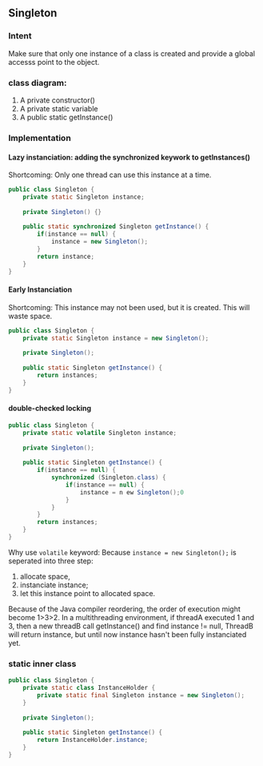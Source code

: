 ## Singleton

### Intent
Make sure that only one instance of a class is created and provide a global accesss point to the object.
	
### class diagram:
1. A private constructor()
2. A private static variable
3. A public  static getInstance()

### Implementation

#### Lazy instanciation: adding the synchronized keywork to getInstances()
Shortcoming: Only one thread can use this instance at a time.
```java
public class Singleton {
	private static Singleton instance;
	
	private Singleton() {}
	
	public static synchronized Singleton getInstance() {
		if(instance == null) {
			instance = new Singleton();
		}
		return instance;
	}
}
```


#### Early Instanciation
Shortcoming: This instance may not been used, but it is created. This will waste space.
```java
public class Singleton {
	private static Singleton instance = new Singleton();
	
	private Singleton();
	
	public static Singleton getInstance() {
		return instances;
	}
}
```


#### double-checked locking

```java
public class Singleton {
	private static volatile Singleton instance;
	
	private Singleton();
	
	public static Singleton getInstance() {
		if(instance == null) {
			synchronized (Singleton.class) {
				if(instance == null) {
					instance = n ew Singleton();0
				}
			}
		}
		return instances;
	}
}
```

Why use `volatile` keyword: Because `instance = new Singleton();` is seperated into three step:
1. allocate space,
2. instanciate instance;
3. let this instance point to allocated space.

Because of the Java compiler reordering, the order of execution might become 1>3>2. In a multithreading environment, if threadA executed 1 and 3, then a new threadB call getInstance() and find instance != null, ThreadB will return instance, but until now instance hasn't been fully instanciated yet.

### static inner class

```java
public class Singleton {
	private static class InstanceHolder {
		private static final Singleton instance = new Singleton();
	}
	
	private Singleton();
	
	public static Singleton getInstance() {
		return InstanceHolder.instance;
	}
}
```

